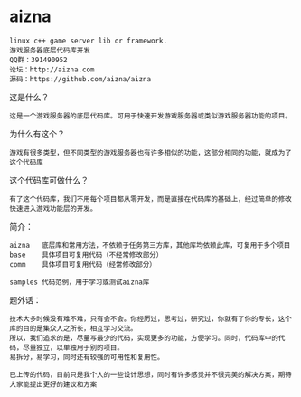 # aizna 

	linux c++ game server lib or framework.
	游戏服务器底层代码库开发
	QQ群：391490952
	论坛：http://aizna.com 
	源码：https://github.com/aizna/aizna

这是什么？

	这是一个游戏服务器的底层代码库。可用于快速开发游戏服务器或类似游戏服务器功能的项目。

为什么有这个？

	游戏有很多类型，但不同类型的游戏服务器也有许多相似的功能，这部分相同的功能，就成为了这个代码库
	
这个代码库可做什么？

	有了这个代码库，我们不用每个项目都从零开发，而是直接在代码库的基础上，经过简单的修改快速进入游戏功能层的开发。
	
简介：

	aizna 	底层库和常用方法，不依赖于任务第三方库，其他库均依赖此库，可复用于多个项目
	base  	具体项目可复用代码（不经常修改部分）
	comm	具体项目可复用代码（经常修改部分）
	
	samples	代码范例，用于学习或测试aizna库


题外话：

	技术大多时候没有难不难，只有会不会。你经历过，思考过，研究过，你就有了你的专长，这个库的目的是集众人之所长，相互学习交流。
	所以，我们追求的是，尽量写最少的代码，实现更多的功能，方便学习。同时，代码库中的代码，尽量独立，以单独用于别的项目。
	易拆分，易学习，同时还有较强的可用性和复用性。
	
	已上传的代码，目前只是我个人的一些设计思想，同时有许多感觉并不很完美的解决方案，期待大家能提出更好的建议和方案
	
	